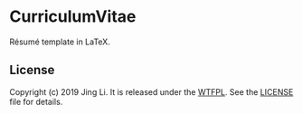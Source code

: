 # CurriculumVitae

Résumé template in LaTeX.

## License

Copyright (c) 2019 Jing Li. It is released under the [WTFPL](http://www.wtfpl.net/). See the [LICENSE](https://github.com/thyrlian/CurriculumVitae/blob/master/LICENSE) file for details.
